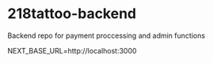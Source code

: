# 218tattoo-backend
Backend repo for payment proccessing and admin functions

NEXT_BASE_URL=http://localhost:3000